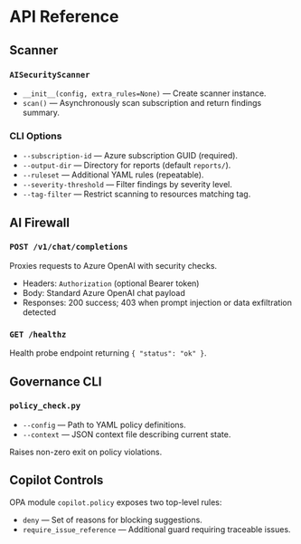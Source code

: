 # API Reference

## Scanner

### `AISecurityScanner`
- `__init__(config, extra_rules=None)` — Create scanner instance.
- `scan()` — Asynchronously scan subscription and return findings summary.

### CLI Options
- `--subscription-id` — Azure subscription GUID (required).
- `--output-dir` — Directory for reports (default `reports/`).
- `--ruleset` — Additional YAML rules (repeatable).
- `--severity-threshold` — Filter findings by severity level.
- `--tag-filter` — Restrict scanning to resources matching tag.

## AI Firewall

### `POST /v1/chat/completions`
Proxies requests to Azure OpenAI with security checks.

- Headers: `Authorization` (optional Bearer token)
- Body: Standard Azure OpenAI chat payload
- Responses: 200 success; 403 when prompt injection or data exfiltration detected

### `GET /healthz`
Health probe endpoint returning `{ "status": "ok" }`.

## Governance CLI

### `policy_check.py`
- `--config` — Path to YAML policy definitions.
- `--context` — JSON context file describing current state.

Raises non-zero exit on policy violations.

## Copilot Controls

OPA module `copilot.policy` exposes two top-level rules:
- `deny` — Set of reasons for blocking suggestions.
- `require_issue_reference` — Additional guard requiring traceable issues.
